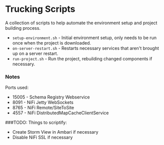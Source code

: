 # Trucking Scripts

A collection of scripts to help automate the environment setup and project building process.

- `setup-environment.sh` - Initial environment setup, only needs to be run once when the project is downloaded.
- `on-server-restart.sh` - Restarts necessary services that aren't brought up on a server restart.
- `run-project.sh` - Run the project, rebuilding changed components if necessary. 

### Notes
Ports used:
- 15005 - Schema Registry Webservice
- 8091 - NiFi Jetty WebSockets
- 8765 - NiFi Remote/SiteToSite
- 4557 - NiFi DistributedMapCacheClientService

###TODO: Things to scriptify:
- Create Storm View in Ambari if necessary
- Disable NiFi SSL if necessary

